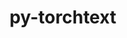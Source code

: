 ---
title: "py-torchtext"
layout: cache
categories: [package, develop]
meta: {"versions": ["0.14.0", "0.14.1", "0.15.1", "0.15.2", "0.5.0"], "compilers": ["gcc@=11.3.0", "gcc@=7.3.1"], "oss": ["amzn2", "ubuntu22.04"], "platforms": ["linux"], "targets": ["ivybridge", "x86_64_v3", "x86_64_v4"], "stacks": ["ml-linux-x86_64-cpu", "ml-linux-x86_64-cuda", "root"], "num_specs": 72, "num_specs_by_stack": {"root": 72, "ml-linux-x86_64-cuda": 23, "ml-linux-x86_64-cpu": 19}}
spec_details: [{"hash": "tg3dub435enkghff6ryjy5l6hyr64b6d", "compiler": "gcc@=7.3.1", "versions": ["0.14.0"], "os": "amzn2", "platform": "linux", "target": "ivybridge", "variants": ["build_system=python_pip"], "stacks": ["root"], "size": "-", "tarball": "https://binaries.spack.io/develop/build_cache/linux-amzn2-ivybridge/gcc-7.3.1/py-torchtext-0.14.0/linux-amzn2-ivybridge-gcc-7.3.1-py-torchtext-0.14.0-tg3dub435enkghff6ryjy5l6hyr64b6d.spack"}, {"hash": "mjdg52syk3ljsdicmpsn2h3lwiypgp2i", "compiler": "gcc@=7.3.1", "versions": ["0.14.1"], "os": "amzn2", "platform": "linux", "target": "ivybridge", "variants": ["build_system=python_pip"], "stacks": ["root"], "size": "-", "tarball": "https://binaries.spack.io/develop/build_cache/linux-amzn2-ivybridge/gcc-7.3.1/py-torchtext-0.14.1/linux-amzn2-ivybridge-gcc-7.3.1-py-torchtext-0.14.1-mjdg52syk3ljsdicmpsn2h3lwiypgp2i.spack"}, {"hash": "lx4iof7vzi2z2hdvhor7ukcktjfubse6", "compiler": "gcc@=7.3.1", "versions": ["0.14.0"], "os": "amzn2", "platform": "linux", "target": "ivybridge", "variants": ["build_system=python_pip"], "stacks": ["root"], "size": "-", "tarball": "https://binaries.spack.io/develop/build_cache/linux-amzn2-ivybridge/gcc-7.3.1/py-torchtext-0.14.0/linux-amzn2-ivybridge-gcc-7.3.1-py-torchtext-0.14.0-lx4iof7vzi2z2hdvhor7ukcktjfubse6.spack"}, {"hash": "36g75xkqvmxnhts74eu4isvgpvwjf4iq", "compiler": "gcc@=7.3.1", "versions": ["0.14.0"], "os": "amzn2", "platform": "linux", "target": "ivybridge", "variants": ["build_system=python_pip"], "stacks": ["root"], "size": "-", "tarball": "https://binaries.spack.io/develop/build_cache/linux-amzn2-ivybridge/gcc-7.3.1/py-torchtext-0.14.0/linux-amzn2-ivybridge-gcc-7.3.1-py-torchtext-0.14.0-36g75xkqvmxnhts74eu4isvgpvwjf4iq.spack"}, {"hash": "5oah25mdk62wnqbafzmdog7qt2ayvgkg", "compiler": "gcc@=7.3.1", "versions": ["0.14.1"], "os": "amzn2", "platform": "linux", "target": "ivybridge", "variants": ["build_system=python_pip"], "stacks": ["root"], "size": "-", "tarball": "https://binaries.spack.io/develop/build_cache/linux-amzn2-ivybridge/gcc-7.3.1/py-torchtext-0.14.1/linux-amzn2-ivybridge-gcc-7.3.1-py-torchtext-0.14.1-5oah25mdk62wnqbafzmdog7qt2ayvgkg.spack"}, {"hash": "anhx2y5fa5sv42632km4jfsqwgpt7rmk", "compiler": "gcc@=7.3.1", "versions": ["0.14.1"], "os": "amzn2", "platform": "linux", "target": "ivybridge", "variants": ["build_system=python_pip"], "stacks": ["root"], "size": "-", "tarball": "https://binaries.spack.io/develop/build_cache/linux-amzn2-ivybridge/gcc-7.3.1/py-torchtext-0.14.1/linux-amzn2-ivybridge-gcc-7.3.1-py-torchtext-0.14.1-anhx2y5fa5sv42632km4jfsqwgpt7rmk.spack"}, {"hash": "ly6yvixu4rspfq7rpuzchsvtkhwxhesm", "compiler": "gcc@=7.3.1", "versions": ["0.14.1"], "os": "amzn2", "platform": "linux", "target": "ivybridge", "variants": ["build_system=python_pip"], "stacks": ["root"], "size": "-", "tarball": "https://binaries.spack.io/develop/build_cache/linux-amzn2-ivybridge/gcc-7.3.1/py-torchtext-0.14.1/linux-amzn2-ivybridge-gcc-7.3.1-py-torchtext-0.14.1-ly6yvixu4rspfq7rpuzchsvtkhwxhesm.spack"}, {"hash": "zgzky347nbg4aw7q25bov5kcsfqwf776", "compiler": "gcc@=7.3.1", "versions": ["0.14.0"], "os": "amzn2", "platform": "linux", "target": "x86_64_v3", "variants": ["build_system=python_pip"], "stacks": ["root"], "size": "-", "tarball": "https://binaries.spack.io/develop/build_cache/linux-amzn2-x86_64_v3/gcc-7.3.1/py-torchtext-0.14.0/linux-amzn2-x86_64_v3-gcc-7.3.1-py-torchtext-0.14.0-zgzky347nbg4aw7q25bov5kcsfqwf776.spack"}, {"hash": "fb5mzrousvkavnvvcwomzwq6jj7dmffl", "compiler": "gcc@=7.3.1", "versions": ["0.5.0"], "os": "amzn2", "platform": "linux", "target": "x86_64_v3", "variants": ["build_system=python_pip"], "stacks": ["root"], "size": "-", "tarball": "https://binaries.spack.io/develop/build_cache/linux-amzn2-x86_64_v3/gcc-7.3.1/py-torchtext-0.5.0/linux-amzn2-x86_64_v3-gcc-7.3.1-py-torchtext-0.5.0-fb5mzrousvkavnvvcwomzwq6jj7dmffl.spack"}, {"hash": "x544fmlpn666pnp7ivttfmmgpyoq55vf", "compiler": "gcc@=7.3.1", "versions": ["0.14.1"], "os": "amzn2", "platform": "linux", "target": "x86_64_v3", "variants": ["build_system=python_pip"], "stacks": ["root"], "size": "-", "tarball": "https://binaries.spack.io/develop/build_cache/linux-amzn2-x86_64_v3/gcc-7.3.1/py-torchtext-0.14.1/linux-amzn2-x86_64_v3-gcc-7.3.1-py-torchtext-0.14.1-x544fmlpn666pnp7ivttfmmgpyoq55vf.spack"}, {"hash": "7iu7bzh2s33h5g73i5benhfp2g6ioxe4", "compiler": "gcc@=7.3.1", "versions": ["0.5.0"], "os": "amzn2", "platform": "linux", "target": "x86_64_v3", "variants": ["build_system=python_pip"], "stacks": ["root"], "size": "-", "tarball": "https://binaries.spack.io/develop/build_cache/linux-amzn2-x86_64_v3/gcc-7.3.1/py-torchtext-0.5.0/linux-amzn2-x86_64_v3-gcc-7.3.1-py-torchtext-0.5.0-7iu7bzh2s33h5g73i5benhfp2g6ioxe4.spack"}, {"hash": "ncrlk7oc2r5eiy5gyfyrcqoh5gbnwnz4", "compiler": "gcc@=7.3.1", "versions": ["0.14.0"], "os": "amzn2", "platform": "linux", "target": "x86_64_v3", "variants": ["build_system=python_pip"], "stacks": ["root"], "size": "-", "tarball": "https://binaries.spack.io/develop/build_cache/linux-amzn2-x86_64_v3/gcc-7.3.1/py-torchtext-0.14.0/linux-amzn2-x86_64_v3-gcc-7.3.1-py-torchtext-0.14.0-ncrlk7oc2r5eiy5gyfyrcqoh5gbnwnz4.spack"}, {"hash": "jvrgght6qfs65urawbhwus2c2us5yn6s", "compiler": "gcc@=7.3.1", "versions": ["0.14.0"], "os": "amzn2", "platform": "linux", "target": "x86_64_v3", "variants": ["build_system=python_pip"], "stacks": ["root"], "size": "-", "tarball": "https://binaries.spack.io/develop/build_cache/linux-amzn2-x86_64_v3/gcc-7.3.1/py-torchtext-0.14.0/linux-amzn2-x86_64_v3-gcc-7.3.1-py-torchtext-0.14.0-jvrgght6qfs65urawbhwus2c2us5yn6s.spack"}, {"hash": "jgye5jwbjugr7cpq7n6dszl4ut73iirv", "compiler": "gcc@=7.3.1", "versions": ["0.5.0"], "os": "amzn2", "platform": "linux", "target": "x86_64_v3", "variants": ["build_system=python_pip"], "stacks": ["root"], "size": "-", "tarball": "https://binaries.spack.io/develop/build_cache/linux-amzn2-x86_64_v3/gcc-7.3.1/py-torchtext-0.5.0/linux-amzn2-x86_64_v3-gcc-7.3.1-py-torchtext-0.5.0-jgye5jwbjugr7cpq7n6dszl4ut73iirv.spack"}, {"hash": "eeucklfhvtq4zscgzw5xtf65spmhpbf7", "compiler": "gcc@=7.3.1", "versions": ["0.5.0"], "os": "amzn2", "platform": "linux", "target": "x86_64_v3", "variants": [], "stacks": ["root"], "size": "-", "tarball": "https://binaries.spack.io/develop/build_cache/linux-amzn2-x86_64_v3/gcc-7.3.1/py-torchtext-0.5.0/linux-amzn2-x86_64_v3-gcc-7.3.1-py-torchtext-0.5.0-eeucklfhvtq4zscgzw5xtf65spmhpbf7.spack"}, {"hash": "mib7ooeoppuye2lm2jouridjat4jimgl", "compiler": "gcc@=7.3.1", "versions": ["0.5.0"], "os": "amzn2", "platform": "linux", "target": "x86_64_v3", "variants": ["build_system=python_pip"], "stacks": ["root"], "size": "-", "tarball": "https://binaries.spack.io/develop/build_cache/linux-amzn2-x86_64_v3/gcc-7.3.1/py-torchtext-0.5.0/linux-amzn2-x86_64_v3-gcc-7.3.1-py-torchtext-0.5.0-mib7ooeoppuye2lm2jouridjat4jimgl.spack"}, {"hash": "6hwljtmobk4r7t755t6f75o4ucsaotaz", "compiler": "gcc@=7.3.1", "versions": ["0.14.1"], "os": "amzn2", "platform": "linux", "target": "x86_64_v3", "variants": ["build_system=python_pip"], "stacks": ["root"], "size": "-", "tarball": "https://binaries.spack.io/develop/build_cache/linux-amzn2-x86_64_v3/gcc-7.3.1/py-torchtext-0.14.1/linux-amzn2-x86_64_v3-gcc-7.3.1-py-torchtext-0.14.1-6hwljtmobk4r7t755t6f75o4ucsaotaz.spack"}, {"hash": "qavdbcbzdg2wini3k2iki2p44tidyixg", "compiler": "gcc@=7.3.1", "versions": ["0.5.0"], "os": "amzn2", "platform": "linux", "target": "x86_64_v3", "variants": [], "stacks": ["root"], "size": "-", "tarball": "https://binaries.spack.io/develop/build_cache/linux-amzn2-x86_64_v3/gcc-7.3.1/py-torchtext-0.5.0/linux-amzn2-x86_64_v3-gcc-7.3.1-py-torchtext-0.5.0-qavdbcbzdg2wini3k2iki2p44tidyixg.spack"}, {"hash": "jivwuajq5p7iswjeqavk6l6hgdm2unzw", "compiler": "gcc@=7.3.1", "versions": ["0.14.0"], "os": "amzn2", "platform": "linux", "target": "x86_64_v3", "variants": ["build_system=python_pip"], "stacks": ["root"], "size": "-", "tarball": "https://binaries.spack.io/develop/build_cache/linux-amzn2-x86_64_v3/gcc-7.3.1/py-torchtext-0.14.0/linux-amzn2-x86_64_v3-gcc-7.3.1-py-torchtext-0.14.0-jivwuajq5p7iswjeqavk6l6hgdm2unzw.spack"}, {"hash": "mr4qxka6acxja5wcbokhj6gxj7n2d7tt", "compiler": "gcc@=7.3.1", "versions": ["0.5.0"], "os": "amzn2", "platform": "linux", "target": "x86_64_v3", "variants": [], "stacks": ["root"], "size": "-", "tarball": "https://binaries.spack.io/develop/build_cache/linux-amzn2-x86_64_v3/gcc-7.3.1/py-torchtext-0.5.0/linux-amzn2-x86_64_v3-gcc-7.3.1-py-torchtext-0.5.0-mr4qxka6acxja5wcbokhj6gxj7n2d7tt.spack"}, {"hash": "d6wq6qpr2vzvnc5nta3jfkx332bkexic", "compiler": "gcc@=7.3.1", "versions": ["0.14.0"], "os": "amzn2", "platform": "linux", "target": "x86_64_v3", "variants": ["build_system=python_pip"], "stacks": ["root"], "size": "-", "tarball": "https://binaries.spack.io/develop/build_cache/linux-amzn2-x86_64_v3/gcc-7.3.1/py-torchtext-0.14.0/linux-amzn2-x86_64_v3-gcc-7.3.1-py-torchtext-0.14.0-d6wq6qpr2vzvnc5nta3jfkx332bkexic.spack"}, {"hash": "rqwfoj5tefdghh63dphc3jm5prz7qjhi", "compiler": "gcc@=7.3.1", "versions": ["0.5.0"], "os": "amzn2", "platform": "linux", "target": "x86_64_v3", "variants": ["build_system=python_pip"], "stacks": ["root"], "size": "-", "tarball": "https://binaries.spack.io/develop/build_cache/linux-amzn2-x86_64_v3/gcc-7.3.1/py-torchtext-0.5.0/linux-amzn2-x86_64_v3-gcc-7.3.1-py-torchtext-0.5.0-rqwfoj5tefdghh63dphc3jm5prz7qjhi.spack"}, {"hash": "ka6jld3ttp76qhlvd2bae6f2wcbxln3p", "compiler": "gcc@=7.3.1", "versions": ["0.14.0"], "os": "amzn2", "platform": "linux", "target": "x86_64_v3", "variants": ["build_system=python_pip"], "stacks": ["root"], "size": "-", "tarball": "https://binaries.spack.io/develop/build_cache/linux-amzn2-x86_64_v3/gcc-7.3.1/py-torchtext-0.14.0/linux-amzn2-x86_64_v3-gcc-7.3.1-py-torchtext-0.14.0-ka6jld3ttp76qhlvd2bae6f2wcbxln3p.spack"}, {"hash": "mck33nky6tz7tr6pdvfdxrl7emykr24r", "compiler": "gcc@=7.3.1", "versions": ["0.5.0"], "os": "amzn2", "platform": "linux", "target": "x86_64_v3", "variants": ["build_system=python_pip"], "stacks": ["root"], "size": "-", "tarball": "https://binaries.spack.io/develop/build_cache/linux-amzn2-x86_64_v3/gcc-7.3.1/py-torchtext-0.5.0/linux-amzn2-x86_64_v3-gcc-7.3.1-py-torchtext-0.5.0-mck33nky6tz7tr6pdvfdxrl7emykr24r.spack"}, {"hash": "mhlwtzkrgnywiv4xvkzj75y7qu7zywt2", "compiler": "gcc@=7.3.1", "versions": ["0.14.0"], "os": "amzn2", "platform": "linux", "target": "x86_64_v3", "variants": ["build_system=python_pip"], "stacks": ["root"], "size": "-", "tarball": "https://binaries.spack.io/develop/build_cache/linux-amzn2-x86_64_v3/gcc-7.3.1/py-torchtext-0.14.0/linux-amzn2-x86_64_v3-gcc-7.3.1-py-torchtext-0.14.0-mhlwtzkrgnywiv4xvkzj75y7qu7zywt2.spack"}, {"hash": "k5trunuipo2bwykyl3n3xfsxcdamaff5", "compiler": "gcc@=7.3.1", "versions": ["0.14.0"], "os": "amzn2", "platform": "linux", "target": "x86_64_v3", "variants": ["build_system=python_pip"], "stacks": ["root"], "size": "-", "tarball": "https://binaries.spack.io/develop/build_cache/linux-amzn2-x86_64_v3/gcc-7.3.1/py-torchtext-0.14.0/linux-amzn2-x86_64_v3-gcc-7.3.1-py-torchtext-0.14.0-k5trunuipo2bwykyl3n3xfsxcdamaff5.spack"}, {"hash": "reny7cdrrgqkil47mvkxdw24z4hgwdgv", "compiler": "gcc@=7.3.1", "versions": ["0.14.0"], "os": "amzn2", "platform": "linux", "target": "x86_64_v3", "variants": ["build_system=python_pip"], "stacks": ["root"], "size": "-", "tarball": "https://binaries.spack.io/develop/build_cache/linux-amzn2-x86_64_v3/gcc-7.3.1/py-torchtext-0.14.0/linux-amzn2-x86_64_v3-gcc-7.3.1-py-torchtext-0.14.0-reny7cdrrgqkil47mvkxdw24z4hgwdgv.spack"}, {"hash": "phhlgdb25dodc5dtnxtod27s3paf5wah", "compiler": "gcc@=7.3.1", "versions": ["0.14.0"], "os": "amzn2", "platform": "linux", "target": "x86_64_v3", "variants": ["build_system=python_pip"], "stacks": ["root"], "size": "-", "tarball": "https://binaries.spack.io/develop/build_cache/linux-amzn2-x86_64_v3/gcc-7.3.1/py-torchtext-0.14.0/linux-amzn2-x86_64_v3-gcc-7.3.1-py-torchtext-0.14.0-phhlgdb25dodc5dtnxtod27s3paf5wah.spack"}, {"hash": "ruoqxm26ubduj5zrun6sdqd73t74mzte", "compiler": "gcc@=7.3.1", "versions": ["0.5.0"], "os": "amzn2", "platform": "linux", "target": "x86_64_v4", "variants": [], "stacks": ["root"], "size": "-", "tarball": "https://binaries.spack.io/develop/build_cache/linux-amzn2-x86_64_v4/gcc-7.3.1/py-torchtext-0.5.0/linux-amzn2-x86_64_v4-gcc-7.3.1-py-torchtext-0.5.0-ruoqxm26ubduj5zrun6sdqd73t74mzte.spack"}, {"hash": "4llgi5b3fbawg2aob5v34kgsjgihkjdi", "compiler": "gcc@=7.3.1", "versions": ["0.5.0"], "os": "amzn2", "platform": "linux", "target": "x86_64_v4", "variants": [], "stacks": ["root"], "size": "-", "tarball": "https://binaries.spack.io/develop/build_cache/linux-amzn2-x86_64_v4/gcc-7.3.1/py-torchtext-0.5.0/linux-amzn2-x86_64_v4-gcc-7.3.1-py-torchtext-0.5.0-4llgi5b3fbawg2aob5v34kgsjgihkjdi.spack"}, {"hash": "gtxm72ym4rl3wwdkc5rfs7acosqzror4", "compiler": "gcc@=11.3.0", "versions": ["0.15.2"], "os": "ubuntu22.04", "platform": "linux", "target": "x86_64_v3", "variants": ["build_system=python_pip"], "stacks": ["ml-linux-x86_64-cuda", "root"], "size": "-", "tarball": "https://binaries.spack.io/develop/build_cache/linux-ubuntu22.04-x86_64_v3/gcc-11.3.0/py-torchtext-0.15.2/linux-ubuntu22.04-x86_64_v3-gcc-11.3.0-py-torchtext-0.15.2-gtxm72ym4rl3wwdkc5rfs7acosqzror4.spack"}, {"hash": "y4qiuzbuzx5gl33conypd623kv7j6mfm", "compiler": "gcc@=11.3.0", "versions": ["0.15.1"], "os": "ubuntu22.04", "platform": "linux", "target": "x86_64_v3", "variants": ["build_system=python_pip"], "stacks": ["ml-linux-x86_64-cpu", "root"], "size": "-", "tarball": "https://binaries.spack.io/develop/build_cache/linux-ubuntu22.04-x86_64_v3/gcc-11.3.0/py-torchtext-0.15.1/linux-ubuntu22.04-x86_64_v3-gcc-11.3.0-py-torchtext-0.15.1-y4qiuzbuzx5gl33conypd623kv7j6mfm.spack"}, {"hash": "zuq644nqn2ctq5dbxkxrg3pcsxkfixe2", "compiler": "gcc@=11.3.0", "versions": ["0.15.1"], "os": "ubuntu22.04", "platform": "linux", "target": "x86_64_v3", "variants": ["build_system=python_pip"], "stacks": ["ml-linux-x86_64-cpu", "root"], "size": "-", "tarball": "https://binaries.spack.io/develop/build_cache/linux-ubuntu22.04-x86_64_v3/gcc-11.3.0/py-torchtext-0.15.1/linux-ubuntu22.04-x86_64_v3-gcc-11.3.0-py-torchtext-0.15.1-zuq644nqn2ctq5dbxkxrg3pcsxkfixe2.spack"}, {"hash": "zkmphxqc2obohxohf4geekala646d4ln", "compiler": "gcc@=11.3.0", "versions": ["0.15.1"], "os": "ubuntu22.04", "platform": "linux", "target": "x86_64_v3", "variants": ["build_system=python_pip"], "stacks": ["ml-linux-x86_64-cpu", "root"], "size": "-", "tarball": "https://binaries.spack.io/develop/build_cache/linux-ubuntu22.04-x86_64_v3/gcc-11.3.0/py-torchtext-0.15.1/linux-ubuntu22.04-x86_64_v3-gcc-11.3.0-py-torchtext-0.15.1-zkmphxqc2obohxohf4geekala646d4ln.spack"}, {"hash": "z7ctlgvbly2jcbzbaynibdr5iqyr5s3n", "compiler": "gcc@=11.3.0", "versions": ["0.15.1"], "os": "ubuntu22.04", "platform": "linux", "target": "x86_64_v3", "variants": ["build_system=python_pip"], "stacks": ["ml-linux-x86_64-cpu", "root"], "size": "-", "tarball": "https://binaries.spack.io/develop/build_cache/linux-ubuntu22.04-x86_64_v3/gcc-11.3.0/py-torchtext-0.15.1/linux-ubuntu22.04-x86_64_v3-gcc-11.3.0-py-torchtext-0.15.1-z7ctlgvbly2jcbzbaynibdr5iqyr5s3n.spack"}, {"hash": "556alm3iwwtbzp4vpqtd4xuxvwnp2y4k", "compiler": "gcc@=11.3.0", "versions": ["0.15.1"], "os": "ubuntu22.04", "platform": "linux", "target": "x86_64_v3", "variants": ["build_system=python_pip"], "stacks": ["ml-linux-x86_64-cpu", "root"], "size": "-", "tarball": "https://binaries.spack.io/develop/build_cache/linux-ubuntu22.04-x86_64_v3/gcc-11.3.0/py-torchtext-0.15.1/linux-ubuntu22.04-x86_64_v3-gcc-11.3.0-py-torchtext-0.15.1-556alm3iwwtbzp4vpqtd4xuxvwnp2y4k.spack"}, {"hash": "anadmjod662zcid3mehlqo6lg4brenzf", "compiler": "gcc@=11.3.0", "versions": ["0.15.2"], "os": "ubuntu22.04", "platform": "linux", "target": "x86_64_v3", "variants": ["build_system=python_pip"], "stacks": ["ml-linux-x86_64-cpu", "root"], "size": "-", "tarball": "https://binaries.spack.io/develop/build_cache/linux-ubuntu22.04-x86_64_v3/gcc-11.3.0/py-torchtext-0.15.2/linux-ubuntu22.04-x86_64_v3-gcc-11.3.0-py-torchtext-0.15.2-anadmjod662zcid3mehlqo6lg4brenzf.spack"}, {"hash": "gizitt4wij6ifpyxqrytrdzitlqywuxr", "compiler": "gcc@=11.3.0", "versions": ["0.15.1"], "os": "ubuntu22.04", "platform": "linux", "target": "x86_64_v3", "variants": ["build_system=python_pip"], "stacks": ["ml-linux-x86_64-cuda", "root"], "size": "-", "tarball": "https://binaries.spack.io/develop/build_cache/linux-ubuntu22.04-x86_64_v3/gcc-11.3.0/py-torchtext-0.15.1/linux-ubuntu22.04-x86_64_v3-gcc-11.3.0-py-torchtext-0.15.1-gizitt4wij6ifpyxqrytrdzitlqywuxr.spack"}, {"hash": "a6cihhvlmlc6cq4rj6v2vgkh4hs5yodj", "compiler": "gcc@=11.3.0", "versions": ["0.15.2"], "os": "ubuntu22.04", "platform": "linux", "target": "x86_64_v3", "variants": ["build_system=python_pip"], "stacks": ["ml-linux-x86_64-cuda", "root"], "size": "-", "tarball": "https://binaries.spack.io/develop/build_cache/linux-ubuntu22.04-x86_64_v3/gcc-11.3.0/py-torchtext-0.15.2/linux-ubuntu22.04-x86_64_v3-gcc-11.3.0-py-torchtext-0.15.2-a6cihhvlmlc6cq4rj6v2vgkh4hs5yodj.spack"}, {"hash": "4t574c2jxgxkd5p7qnvv4tuzbhigroal", "compiler": "gcc@=11.3.0", "versions": ["0.15.1"], "os": "ubuntu22.04", "platform": "linux", "target": "x86_64_v3", "variants": ["build_system=python_pip"], "stacks": ["ml-linux-x86_64-cuda", "root"], "size": "-", "tarball": "https://binaries.spack.io/develop/build_cache/linux-ubuntu22.04-x86_64_v3/gcc-11.3.0/py-torchtext-0.15.1/linux-ubuntu22.04-x86_64_v3-gcc-11.3.0-py-torchtext-0.15.1-4t574c2jxgxkd5p7qnvv4tuzbhigroal.spack"}, {"hash": "522h7ensz5exmv47e4owc5qz5qk6nkvp", "compiler": "gcc@=11.3.0", "versions": ["0.15.2"], "os": "ubuntu22.04", "platform": "linux", "target": "x86_64_v3", "variants": ["build_system=python_pip"], "stacks": ["ml-linux-x86_64-cuda", "root"], "size": "-", "tarball": "https://binaries.spack.io/develop/build_cache/linux-ubuntu22.04-x86_64_v3/gcc-11.3.0/py-torchtext-0.15.2/linux-ubuntu22.04-x86_64_v3-gcc-11.3.0-py-torchtext-0.15.2-522h7ensz5exmv47e4owc5qz5qk6nkvp.spack"}, {"hash": "nc4xvtvualstw7j6un4cpq46eibdc3to", "compiler": "gcc@=11.3.0", "versions": ["0.15.1"], "os": "ubuntu22.04", "platform": "linux", "target": "x86_64_v3", "variants": ["build_system=python_pip"], "stacks": ["ml-linux-x86_64-cuda", "root"], "size": "-", "tarball": "https://binaries.spack.io/develop/build_cache/linux-ubuntu22.04-x86_64_v3/gcc-11.3.0/py-torchtext-0.15.1/linux-ubuntu22.04-x86_64_v3-gcc-11.3.0-py-torchtext-0.15.1-nc4xvtvualstw7j6un4cpq46eibdc3to.spack"}, {"hash": "6t7pbchhdwa7eazilcvgom47632zli7w", "compiler": "gcc@=11.3.0", "versions": ["0.15.2"], "os": "ubuntu22.04", "platform": "linux", "target": "x86_64_v3", "variants": ["build_system=python_pip"], "stacks": ["ml-linux-x86_64-cpu", "root"], "size": "-", "tarball": "https://binaries.spack.io/develop/build_cache/linux-ubuntu22.04-x86_64_v3/gcc-11.3.0/py-torchtext-0.15.2/linux-ubuntu22.04-x86_64_v3-gcc-11.3.0-py-torchtext-0.15.2-6t7pbchhdwa7eazilcvgom47632zli7w.spack"}, {"hash": "g3l24hgeotovzgol52ml6oy2vrdrf5wc", "compiler": "gcc@=11.3.0", "versions": ["0.15.2"], "os": "ubuntu22.04", "platform": "linux", "target": "x86_64_v3", "variants": ["build_system=python_pip"], "stacks": ["ml-linux-x86_64-cuda", "root"], "size": "-", "tarball": "https://binaries.spack.io/develop/build_cache/linux-ubuntu22.04-x86_64_v3/gcc-11.3.0/py-torchtext-0.15.2/linux-ubuntu22.04-x86_64_v3-gcc-11.3.0-py-torchtext-0.15.2-g3l24hgeotovzgol52ml6oy2vrdrf5wc.spack"}, {"hash": "rnutk5z3i7ygjtrecksb7mzdrlrmcpww", "compiler": "gcc@=11.3.0", "versions": ["0.15.1"], "os": "ubuntu22.04", "platform": "linux", "target": "x86_64_v3", "variants": ["build_system=python_pip"], "stacks": ["ml-linux-x86_64-cuda", "root"], "size": "-", "tarball": "https://binaries.spack.io/develop/build_cache/linux-ubuntu22.04-x86_64_v3/gcc-11.3.0/py-torchtext-0.15.1/linux-ubuntu22.04-x86_64_v3-gcc-11.3.0-py-torchtext-0.15.1-rnutk5z3i7ygjtrecksb7mzdrlrmcpww.spack"}, {"hash": "cibbaywkjmptklyen7spohnfnjt2gj32", "compiler": "gcc@=11.3.0", "versions": ["0.15.2"], "os": "ubuntu22.04", "platform": "linux", "target": "x86_64_v3", "variants": ["build_system=python_pip"], "stacks": ["ml-linux-x86_64-cpu", "root"], "size": "-", "tarball": "https://binaries.spack.io/develop/build_cache/linux-ubuntu22.04-x86_64_v3/gcc-11.3.0/py-torchtext-0.15.2/linux-ubuntu22.04-x86_64_v3-gcc-11.3.0-py-torchtext-0.15.2-cibbaywkjmptklyen7spohnfnjt2gj32.spack"}, {"hash": "opsi5pk7vghyhmthsworvbtwbelihmae", "compiler": "gcc@=11.3.0", "versions": ["0.15.1"], "os": "ubuntu22.04", "platform": "linux", "target": "x86_64_v3", "variants": ["build_system=python_pip"], "stacks": ["ml-linux-x86_64-cpu", "root"], "size": "-", "tarball": "https://binaries.spack.io/develop/build_cache/linux-ubuntu22.04-x86_64_v3/gcc-11.3.0/py-torchtext-0.15.1/linux-ubuntu22.04-x86_64_v3-gcc-11.3.0-py-torchtext-0.15.1-opsi5pk7vghyhmthsworvbtwbelihmae.spack"}, {"hash": "cz42zwxhmgslq3jjazslxmqykuzojwi3", "compiler": "gcc@=11.3.0", "versions": ["0.15.2"], "os": "ubuntu22.04", "platform": "linux", "target": "x86_64_v3", "variants": ["build_system=python_pip"], "stacks": ["ml-linux-x86_64-cuda", "root"], "size": "-", "tarball": "https://binaries.spack.io/develop/build_cache/linux-ubuntu22.04-x86_64_v3/gcc-11.3.0/py-torchtext-0.15.2/linux-ubuntu22.04-x86_64_v3-gcc-11.3.0-py-torchtext-0.15.2-cz42zwxhmgslq3jjazslxmqykuzojwi3.spack"}, {"hash": "chdttfotjds5klsjhznczh2hgcjhoodz", "compiler": "gcc@=11.3.0", "versions": ["0.15.1"], "os": "ubuntu22.04", "platform": "linux", "target": "x86_64_v3", "variants": ["build_system=python_pip"], "stacks": ["ml-linux-x86_64-cuda", "root"], "size": "-", "tarball": "https://binaries.spack.io/develop/build_cache/linux-ubuntu22.04-x86_64_v3/gcc-11.3.0/py-torchtext-0.15.1/linux-ubuntu22.04-x86_64_v3-gcc-11.3.0-py-torchtext-0.15.1-chdttfotjds5klsjhznczh2hgcjhoodz.spack"}, {"hash": "dlzm2ry5nosxpiexmx7nrcc7bbuslwki", "compiler": "gcc@=11.3.0", "versions": ["0.15.2"], "os": "ubuntu22.04", "platform": "linux", "target": "x86_64_v3", "variants": ["build_system=python_pip"], "stacks": ["ml-linux-x86_64-cpu", "root"], "size": "-", "tarball": "https://binaries.spack.io/develop/build_cache/linux-ubuntu22.04-x86_64_v3/gcc-11.3.0/py-torchtext-0.15.2/linux-ubuntu22.04-x86_64_v3-gcc-11.3.0-py-torchtext-0.15.2-dlzm2ry5nosxpiexmx7nrcc7bbuslwki.spack"}, {"hash": "qszs25q6ltfkh34icbn53j2efsli4s3p", "compiler": "gcc@=11.3.0", "versions": ["0.15.1"], "os": "ubuntu22.04", "platform": "linux", "target": "x86_64_v3", "variants": ["build_system=python_pip"], "stacks": ["ml-linux-x86_64-cuda", "root"], "size": "-", "tarball": "https://binaries.spack.io/develop/build_cache/linux-ubuntu22.04-x86_64_v3/gcc-11.3.0/py-torchtext-0.15.1/linux-ubuntu22.04-x86_64_v3-gcc-11.3.0-py-torchtext-0.15.1-qszs25q6ltfkh34icbn53j2efsli4s3p.spack"}, {"hash": "gshzzyvotdw5c4fcunmxmp36xu6mpbfa", "compiler": "gcc@=11.3.0", "versions": ["0.15.2"], "os": "ubuntu22.04", "platform": "linux", "target": "x86_64_v3", "variants": ["build_system=python_pip"], "stacks": ["ml-linux-x86_64-cpu", "root"], "size": "-", "tarball": "https://binaries.spack.io/develop/build_cache/linux-ubuntu22.04-x86_64_v3/gcc-11.3.0/py-torchtext-0.15.2/linux-ubuntu22.04-x86_64_v3-gcc-11.3.0-py-torchtext-0.15.2-gshzzyvotdw5c4fcunmxmp36xu6mpbfa.spack"}, {"hash": "ukkmymiyvdkdhttnpnfjd57rf7vh2rfq", "compiler": "gcc@=11.3.0", "versions": ["0.15.1"], "os": "ubuntu22.04", "platform": "linux", "target": "x86_64_v3", "variants": ["build_system=python_pip"], "stacks": ["ml-linux-x86_64-cuda", "root"], "size": "-", "tarball": "https://binaries.spack.io/develop/build_cache/linux-ubuntu22.04-x86_64_v3/gcc-11.3.0/py-torchtext-0.15.1/linux-ubuntu22.04-x86_64_v3-gcc-11.3.0-py-torchtext-0.15.1-ukkmymiyvdkdhttnpnfjd57rf7vh2rfq.spack"}, {"hash": "hjvrgguiuwvdlmhlpomhqmn22gxyw66h", "compiler": "gcc@=11.3.0", "versions": ["0.15.2"], "os": "ubuntu22.04", "platform": "linux", "target": "x86_64_v3", "variants": ["build_system=python_pip"], "stacks": ["ml-linux-x86_64-cuda", "root"], "size": "-", "tarball": "https://binaries.spack.io/develop/build_cache/linux-ubuntu22.04-x86_64_v3/gcc-11.3.0/py-torchtext-0.15.2/linux-ubuntu22.04-x86_64_v3-gcc-11.3.0-py-torchtext-0.15.2-hjvrgguiuwvdlmhlpomhqmn22gxyw66h.spack"}, {"hash": "l6ujjwxciecmvsvpme2f6tmmxw3q44xw", "compiler": "gcc@=11.3.0", "versions": ["0.15.1"], "os": "ubuntu22.04", "platform": "linux", "target": "x86_64_v3", "variants": ["build_system=python_pip"], "stacks": ["ml-linux-x86_64-cuda", "root"], "size": "-", "tarball": "https://binaries.spack.io/develop/build_cache/linux-ubuntu22.04-x86_64_v3/gcc-11.3.0/py-torchtext-0.15.1/linux-ubuntu22.04-x86_64_v3-gcc-11.3.0-py-torchtext-0.15.1-l6ujjwxciecmvsvpme2f6tmmxw3q44xw.spack"}, {"hash": "i7wkmwi25lrdcl22767pmugiqn7wwtef", "compiler": "gcc@=11.3.0", "versions": ["0.15.2"], "os": "ubuntu22.04", "platform": "linux", "target": "x86_64_v3", "variants": ["build_system=python_pip"], "stacks": ["ml-linux-x86_64-cpu", "root"], "size": "-", "tarball": "https://binaries.spack.io/develop/build_cache/linux-ubuntu22.04-x86_64_v3/gcc-11.3.0/py-torchtext-0.15.2/linux-ubuntu22.04-x86_64_v3-gcc-11.3.0-py-torchtext-0.15.2-i7wkmwi25lrdcl22767pmugiqn7wwtef.spack"}, {"hash": "hjwjilxe3alay7qfk7f6udv2z4zneki2", "compiler": "gcc@=11.3.0", "versions": ["0.15.2"], "os": "ubuntu22.04", "platform": "linux", "target": "x86_64_v3", "variants": ["build_system=python_pip"], "stacks": ["ml-linux-x86_64-cuda", "root"], "size": "-", "tarball": "https://binaries.spack.io/develop/build_cache/linux-ubuntu22.04-x86_64_v3/gcc-11.3.0/py-torchtext-0.15.2/linux-ubuntu22.04-x86_64_v3-gcc-11.3.0-py-torchtext-0.15.2-hjwjilxe3alay7qfk7f6udv2z4zneki2.spack"}, {"hash": "vvijto5dgm6h3wvyzu73tmkoi34ys6kp", "compiler": "gcc@=11.3.0", "versions": ["0.15.2"], "os": "ubuntu22.04", "platform": "linux", "target": "x86_64_v3", "variants": ["build_system=python_pip"], "stacks": ["ml-linux-x86_64-cuda", "root"], "size": "-", "tarball": "https://binaries.spack.io/develop/build_cache/linux-ubuntu22.04-x86_64_v3/gcc-11.3.0/py-torchtext-0.15.2/linux-ubuntu22.04-x86_64_v3-gcc-11.3.0-py-torchtext-0.15.2-vvijto5dgm6h3wvyzu73tmkoi34ys6kp.spack"}, {"hash": "iupit7j6u7g7vljapb6gxdosq756znxx", "compiler": "gcc@=11.3.0", "versions": ["0.15.2"], "os": "ubuntu22.04", "platform": "linux", "target": "x86_64_v3", "variants": ["build_system=python_pip"], "stacks": ["ml-linux-x86_64-cpu", "root"], "size": "-", "tarball": "https://binaries.spack.io/develop/build_cache/linux-ubuntu22.04-x86_64_v3/gcc-11.3.0/py-torchtext-0.15.2/linux-ubuntu22.04-x86_64_v3-gcc-11.3.0-py-torchtext-0.15.2-iupit7j6u7g7vljapb6gxdosq756znxx.spack"}, {"hash": "ogx6r5qbwjf4ukq4p2slrli5cx5k3vcg", "compiler": "gcc@=11.3.0", "versions": ["0.15.2"], "os": "ubuntu22.04", "platform": "linux", "target": "x86_64_v3", "variants": ["build_system=python_pip"], "stacks": ["ml-linux-x86_64-cuda", "root"], "size": "-", "tarball": "https://binaries.spack.io/develop/build_cache/linux-ubuntu22.04-x86_64_v3/gcc-11.3.0/py-torchtext-0.15.2/linux-ubuntu22.04-x86_64_v3-gcc-11.3.0-py-torchtext-0.15.2-ogx6r5qbwjf4ukq4p2slrli5cx5k3vcg.spack"}, {"hash": "jvvxkydamggbtv7oj7kguxd5sgseosd6", "compiler": "gcc@=11.3.0", "versions": ["0.15.2"], "os": "ubuntu22.04", "platform": "linux", "target": "x86_64_v3", "variants": ["build_system=python_pip"], "stacks": ["ml-linux-x86_64-cpu", "root"], "size": "-", "tarball": "https://binaries.spack.io/develop/build_cache/linux-ubuntu22.04-x86_64_v3/gcc-11.3.0/py-torchtext-0.15.2/linux-ubuntu22.04-x86_64_v3-gcc-11.3.0-py-torchtext-0.15.2-jvvxkydamggbtv7oj7kguxd5sgseosd6.spack"}, {"hash": "jzknlp34snror3lpbnw3spvl7vtqy6ix", "compiler": "gcc@=11.3.0", "versions": ["0.15.2"], "os": "ubuntu22.04", "platform": "linux", "target": "x86_64_v3", "variants": ["build_system=python_pip"], "stacks": ["ml-linux-x86_64-cpu", "root"], "size": "-", "tarball": "https://binaries.spack.io/develop/build_cache/linux-ubuntu22.04-x86_64_v3/gcc-11.3.0/py-torchtext-0.15.2/linux-ubuntu22.04-x86_64_v3-gcc-11.3.0-py-torchtext-0.15.2-jzknlp34snror3lpbnw3spvl7vtqy6ix.spack"}, {"hash": "pnoaprdgctq6rcnixtzydasu2gvqcfdv", "compiler": "gcc@=11.3.0", "versions": ["0.15.2"], "os": "ubuntu22.04", "platform": "linux", "target": "x86_64_v3", "variants": ["build_system=python_pip"], "stacks": ["ml-linux-x86_64-cuda", "root"], "size": "-", "tarball": "https://binaries.spack.io/develop/build_cache/linux-ubuntu22.04-x86_64_v3/gcc-11.3.0/py-torchtext-0.15.2/linux-ubuntu22.04-x86_64_v3-gcc-11.3.0-py-torchtext-0.15.2-pnoaprdgctq6rcnixtzydasu2gvqcfdv.spack"}, {"hash": "lxwttrgrrcanrurbllpehhmeq2wn6y3f", "compiler": "gcc@=11.3.0", "versions": ["0.15.2"], "os": "ubuntu22.04", "platform": "linux", "target": "x86_64_v3", "variants": ["build_system=python_pip"], "stacks": ["ml-linux-x86_64-cpu", "root"], "size": "-", "tarball": "https://binaries.spack.io/develop/build_cache/linux-ubuntu22.04-x86_64_v3/gcc-11.3.0/py-torchtext-0.15.2/linux-ubuntu22.04-x86_64_v3-gcc-11.3.0-py-torchtext-0.15.2-lxwttrgrrcanrurbllpehhmeq2wn6y3f.spack"}, {"hash": "syr4hbzsqdcsngfyrmzid5ufwb6jsaxo", "compiler": "gcc@=11.3.0", "versions": ["0.15.2"], "os": "ubuntu22.04", "platform": "linux", "target": "x86_64_v3", "variants": ["build_system=python_pip"], "stacks": ["ml-linux-x86_64-cuda", "root"], "size": "-", "tarball": "https://binaries.spack.io/develop/build_cache/linux-ubuntu22.04-x86_64_v3/gcc-11.3.0/py-torchtext-0.15.2/linux-ubuntu22.04-x86_64_v3-gcc-11.3.0-py-torchtext-0.15.2-syr4hbzsqdcsngfyrmzid5ufwb6jsaxo.spack"}, {"hash": "s7rdau4tukqvldv3yxx3zudud3lu3zgq", "compiler": "gcc@=11.3.0", "versions": ["0.15.2"], "os": "ubuntu22.04", "platform": "linux", "target": "x86_64_v3", "variants": ["build_system=python_pip"], "stacks": ["ml-linux-x86_64-cuda", "root"], "size": "-", "tarball": "https://binaries.spack.io/develop/build_cache/linux-ubuntu22.04-x86_64_v3/gcc-11.3.0/py-torchtext-0.15.2/linux-ubuntu22.04-x86_64_v3-gcc-11.3.0-py-torchtext-0.15.2-s7rdau4tukqvldv3yxx3zudud3lu3zgq.spack"}, {"hash": "sgmc64cdaxahg4s2izrypc63u3bnlffo", "compiler": "gcc@=11.3.0", "versions": ["0.15.2"], "os": "ubuntu22.04", "platform": "linux", "target": "x86_64_v3", "variants": ["build_system=python_pip"], "stacks": ["ml-linux-x86_64-cuda", "root"], "size": "-", "tarball": "https://binaries.spack.io/develop/build_cache/linux-ubuntu22.04-x86_64_v3/gcc-11.3.0/py-torchtext-0.15.2/linux-ubuntu22.04-x86_64_v3-gcc-11.3.0-py-torchtext-0.15.2-sgmc64cdaxahg4s2izrypc63u3bnlffo.spack"}, {"hash": "tiuaqqz67dr5t32eh5s5y3wedfrprjwg", "compiler": "gcc@=11.3.0", "versions": ["0.15.2"], "os": "ubuntu22.04", "platform": "linux", "target": "x86_64_v3", "variants": ["build_system=python_pip"], "stacks": ["ml-linux-x86_64-cuda", "root"], "size": "-", "tarball": "https://binaries.spack.io/develop/build_cache/linux-ubuntu22.04-x86_64_v3/gcc-11.3.0/py-torchtext-0.15.2/linux-ubuntu22.04-x86_64_v3-gcc-11.3.0-py-torchtext-0.15.2-tiuaqqz67dr5t32eh5s5y3wedfrprjwg.spack"}, {"hash": "tn55rz45qhuqixywukozggns2oh376dz", "compiler": "gcc@=11.3.0", "versions": ["0.15.2"], "os": "ubuntu22.04", "platform": "linux", "target": "x86_64_v3", "variants": ["build_system=python_pip"], "stacks": ["ml-linux-x86_64-cpu", "root"], "size": "-", "tarball": "https://binaries.spack.io/develop/build_cache/linux-ubuntu22.04-x86_64_v3/gcc-11.3.0/py-torchtext-0.15.2/linux-ubuntu22.04-x86_64_v3-gcc-11.3.0-py-torchtext-0.15.2-tn55rz45qhuqixywukozggns2oh376dz.spack"}, {"hash": "uvr7h4dahfhjh4kusbi6ddhqzr2o4lp4", "compiler": "gcc@=11.3.0", "versions": ["0.15.2"], "os": "ubuntu22.04", "platform": "linux", "target": "x86_64_v3", "variants": ["build_system=python_pip"], "stacks": ["ml-linux-x86_64-cuda", "root"], "size": "-", "tarball": "https://binaries.spack.io/develop/build_cache/linux-ubuntu22.04-x86_64_v3/gcc-11.3.0/py-torchtext-0.15.2/linux-ubuntu22.04-x86_64_v3-gcc-11.3.0-py-torchtext-0.15.2-uvr7h4dahfhjh4kusbi6ddhqzr2o4lp4.spack"}, {"hash": "pel5bt6cpmhqd7ldwobwxszgfbabrzzg", "compiler": "gcc@=11.3.0", "versions": ["0.15.2"], "os": "ubuntu22.04", "platform": "linux", "target": "x86_64_v3", "variants": ["build_system=python_pip"], "stacks": ["ml-linux-x86_64-cpu", "root"], "size": "-", "tarball": "https://binaries.spack.io/develop/build_cache/linux-ubuntu22.04-x86_64_v3/gcc-11.3.0/py-torchtext-0.15.2/linux-ubuntu22.04-x86_64_v3-gcc-11.3.0-py-torchtext-0.15.2-pel5bt6cpmhqd7ldwobwxszgfbabrzzg.spack"}, {"hash": "worvr6ztsiv63e4zrhf52nk7ifrx2oz3", "compiler": "gcc@=11.3.0", "versions": ["0.15.2"], "os": "ubuntu22.04", "platform": "linux", "target": "x86_64_v3", "variants": ["build_system=python_pip"], "stacks": ["ml-linux-x86_64-cpu", "root"], "size": "-", "tarball": "https://binaries.spack.io/develop/build_cache/linux-ubuntu22.04-x86_64_v3/gcc-11.3.0/py-torchtext-0.15.2/linux-ubuntu22.04-x86_64_v3-gcc-11.3.0-py-torchtext-0.15.2-worvr6ztsiv63e4zrhf52nk7ifrx2oz3.spack"}]
---